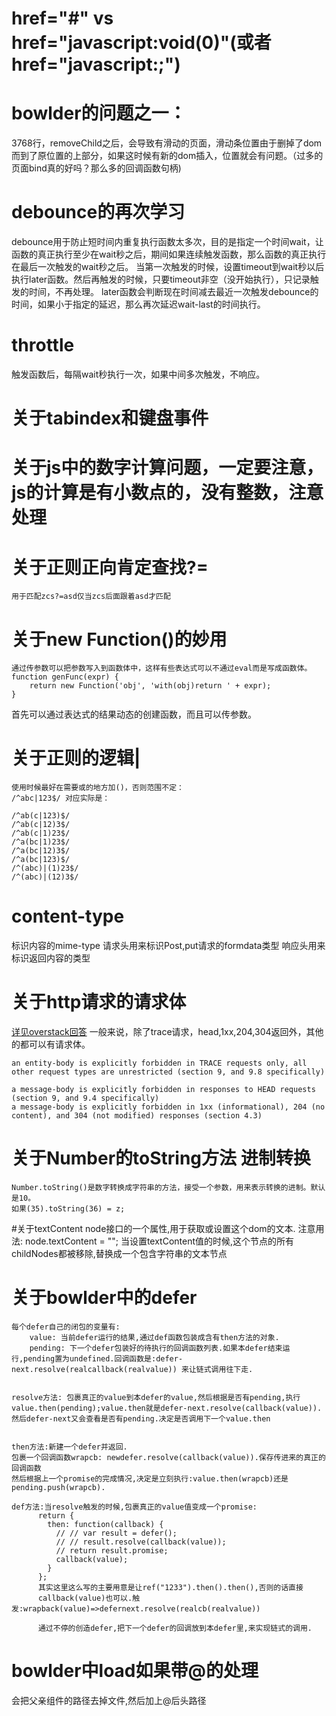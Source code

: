 # href="#" vs href="javascript:void(0)"(或者href="javascript:;")

# bowlder的问题之一：
3768行，removeChild之后，会导致有滑动的页面，滑动条位置由于删掉了dom而到了原位置的上部分，如果这时候有新的dom插入，位置就会有问题。（过多的页面bind真的好吗？那么多的回调函数句柄)

# debounce的再次学习
  debounce用于防止短时间内重复执行函数太多次，目的是指定一个时间wait，让函数的真正执行至少在wait秒之后，期间如果连续触发函数，那么函数的真正执行在最后一次触发的wait秒之后。
  当第一次触发的时候，设置timeout到wait秒以后执行later函数。然后再触发的时候，只要timeout非空（没开始执行），只记录触发的时间，不再处理。
  later函数会判断现在时间减去最近一次触发debounce的时间，如果小于指定的延迟，那么再次延迟wait-last的时间执行。
# throttle
 触发函数后，每隔wait秒执行一次，如果中间多次触发，不响应。

# 关于tabindex和键盘事件

# 关于js中的数字计算问题，一定要注意，js的计算是有小数点的，没有整数，注意处理

# 关于正则正向肯定查找?=
    用于匹配zcs?=asd仅当zcs后面跟着asd才匹配

# 关于new Function()的妙用
    通过传参数可以把参数写入到函数体中，这样有些表达式可以不通过eval而是写成函数体。
    function genFunc(expr) {
        return new Function('obj', 'with(obj)return ' + expr);
    }
首先可以通过表达式的结果动态的创建函数，而且可以传参数。

# 关于正则的逻辑|
    使用时候最好在需要或的地方加()，否则范围不定：
    /^abc|123$/ 对应实际是：

    /^ab(c|123)$/
    /^ab(c|12)3$/
    /^ab(c|1)23$/
    /^a(bc|1)23$/
    /^a(bc|12)3$/
    /^a(bc|123)$/
    /^(abc)|(1)23$/
    /^(abc)|(12)3$/
# content-type
 标识内容的mime-type
 请求头用来标识Post,put请求的formdata类型
 响应头用来标识返回内容的类型

# 关于http请求的请求体
[详见overstack回答](http://stackoverflow.com/questions/16339198/which-http-methods-require-a-body#answer-16339271)
    一般来说，除了trace请求，head,1xx,204,304返回外，其他的都可以有请求体。

    an entity-body is explicitly forbidden in TRACE requests only, all other request types are unrestricted (section 9, and 9.8 specifically)

    a message-body is explicitly forbidden in responses to HEAD requests (section 9, and 9.4 specifically)
    a message-body is explicitly forbidden in 1xx (informational), 204 (no content), and 304 (not modified) responses (section 4.3)

# 关于Number的toString方法  进制转换
    Number.toString()是数字转换成字符串的方法，接受一个参数，用来表示转换的进制。默认是10。
    如果(35).toString(36) = z;

#关于textContent
node接口的一个属性,用于获取或设置这个dom的文本.
注意用法:
node.textContent = "";
当设置textContent值的时候,这个节点的所有childNodes都被移除,替换成一个包含字符串的文本节点

# 关于bowlder中的defer
    每个defer自己的闭包的变量有:
        value: 当前defer运行的结果,通过def函数包装成含有then方法的对象.
        pending: 下一个defer包装好的待执行的回调函数列表.如果本defer结束运行,pending置为undefined.回调函数是:defer-next.resolve(realcallback(realvalue)) 来让链式调用往下走.


    resolve方法: 包裹真正的value到本defer的value,然后根据是否有pending,执行value.then(pending);value.then就是defer-next.resolve(callback(value)).然后defer-next又会查看是否有pending.决定是否调用下一个value.then
    

    then方法:新建一个defer并返回.
    包裹一个回调函数wrapcb: newdefer.resolve(callback(value)).保存传进来的真正的回调函数
    然后根据上一个promise的完成情况,决定是立刻执行:value.then(wrapcb)还是pending.push(wrapcb).

    def方法:当resolve触发的时候,包裹真正的value值变成一个promise:
          return {
            then: function(callback) {
              // // var result = defer();
              // // result.resolve(callback(value));
              // return result.promise;
              callback(value);
            }
          };
          其实这里这么写的主要用意是让ref("1233").then().then(),否则的话直接
          callback(value)也可以.触发:wrapback(value)=>defernext.resolve(realcb(realvalue))

          通过不停的创造defer,把下一个defer的回调放到本defer里,来实现链式的调用.
# bowlder中load如果带@的处理
  会把父亲组件的路径去掉文件,然后加上@后头路径
